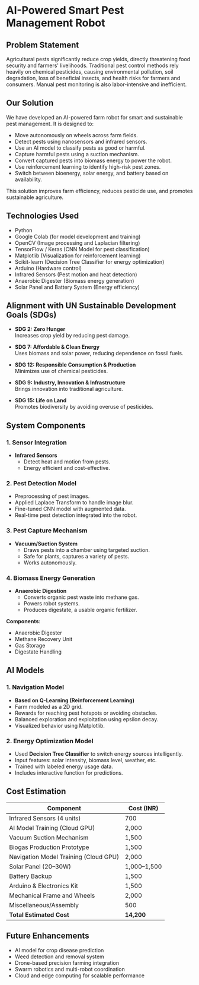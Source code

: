 
# AI-Powered Smart Pest Management Robot

## Problem Statement

Agricultural pests significantly reduce crop yields, directly threatening food security and farmers' livelihoods. Traditional pest control methods rely heavily on chemical pesticides, causing environmental pollution, soil degradation, loss of beneficial insects, and health risks for farmers and consumers. Manual pest monitoring is also labor-intensive and inefficient.

## Our Solution

We have developed an AI-powered farm robot for smart and sustainable pest management. It is designed to:

- Move autonomously on wheels across farm fields.
- Detect pests using nanosensors and infrared sensors.
- Use an AI model to classify pests as good or harmful.
- Capture harmful pests using a suction mechanism.
- Convert captured pests into biomass energy to power the robot.
- Use reinforcement learning to identify high-risk pest zones.
- Switch between bioenergy, solar energy, and battery based on availability.

This solution improves farm efficiency, reduces pesticide use, and promotes sustainable agriculture.

## Technologies Used

- Python
- Google Colab (for model development and training)
- OpenCV (Image processing and Laplacian filtering)
- TensorFlow / Keras (CNN Model for pest classification)
- Matplotlib (Visualization for reinforcement learning)
- Scikit-learn (Decision Tree Classifier for energy optimization)
- Arduino (Hardware control)
- Infrared Sensors (Pest motion and heat detection)
- Anaerobic Digester (Biomass energy generation)
- Solar Panel and Battery System (Energy efficiency)

## Alignment with UN Sustainable Development Goals (SDGs)

- **SDG 2: Zero Hunger**  
  Increases crop yield by reducing pest damage.

- **SDG 7: Affordable & Clean Energy**  
  Uses biomass and solar power, reducing dependence on fossil fuels.

- **SDG 12: Responsible Consumption & Production**  
  Minimizes use of chemical pesticides.

- **SDG 9: Industry, Innovation & Infrastructure**  
  Brings innovation into traditional agriculture.

- **SDG 15: Life on Land**  
  Promotes biodiversity by avoiding overuse of pesticides.

## System Components

### 1. Sensor Integration

- **Infrared Sensors**  
  - Detect heat and motion from pests.  
  - Energy efficient and cost-effective.  

### 2. Pest Detection Model

- Preprocessing of pest images.
- Applied Laplace Transform to handle image blur.
- Fine-tuned CNN model with augmented data.
- Real-time pest detection integrated into the robot.

### 3. Pest Capture Mechanism

- **Vacuum/Suction System**  
  - Draws pests into a chamber using targeted suction.  
  - Safe for plants, captures a variety of pests.  
  - Works autonomously.

### 4. Biomass Energy Generation

- **Anaerobic Digestion**  
  - Converts organic pest waste into methane gas.  
  - Powers robot systems.  
  - Produces digestate, a usable organic fertilizer.  

**Components**:
- Anaerobic Digester  
- Methane Recovery Unit  
- Gas Storage  
- Digestate Handling  

## AI Models

### 1. Navigation Model

- **Based on Q-Learning (Reinforcement Learning)**
- Farm modeled as a 2D grid.
- Rewards for reaching pest hotspots or avoiding obstacles.
- Balanced exploration and exploitation using epsilon decay.
- Visualized behavior using Matplotlib.

### 2. Energy Optimization Model

- Used **Decision Tree Classifier** to switch energy sources intelligently.
- Input features: solar intensity, biomass level, weather, etc.
- Trained with labeled energy usage data.
- Includes interactive function for predictions.

## Cost Estimation

| Component                                | Cost (INR) |
|------------------------------------------|------------|
| Infrared Sensors (4 units)               | 700        |
| AI Model Training (Cloud GPU)            | 2,000      |
| Vacuum Suction Mechanism                 | 1,500      |
| Biogas Production Prototype              | 1,500      |
| Navigation Model Training (Cloud GPU)    | 2,000      |
| Solar Panel (20–30W)                     | 1,000–1,500|
| Battery Backup                           | 1,500      |
| Arduino & Electronics Kit                | 1,500      |
| Mechanical Frame and Wheels              | 2,000      |
| Miscellaneous/Assembly                   | 500        |
| **Total Estimated Cost**                 | **14,200** |

## Future Enhancements

- AI model for crop disease prediction
- Weed detection and removal system
- Drone-based precision farming integration
- Swarm robotics and multi-robot coordination
- Cloud and edge computing for scalable performance
